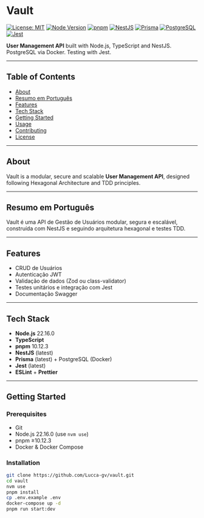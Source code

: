 # Vault

[![License: MIT](https://img.shields.io/badge/License-MIT-yellow.svg)]()
[![Node Version](https://img.shields.io/badge/node-22.16.0-brightgreen)]()
[![pnpm](https://img.shields.io/badge/pnpm-10.12.3-blue)]()
[![NestJS](https://img.shields.io/badge/NestJS-latest-red)]()
[![Prisma](https://img.shields.io/badge/Prisma-latest-lightgrey)]()
[![PostgreSQL](https://img.shields.io/badge/PostgreSQL-Docker-blue)]()
[![Jest](https://img.shields.io/badge/Jest-latest-purple)]()

**User Management API** built with Node.js, TypeScript and NestJS.  
PostgreSQL via Docker. Testing with Jest.

---

## Table of Contents

- [About](#about)  
- [Resumo em Português](#resumo-em-português)  
- [Features](#features)  
- [Tech Stack](#tech-stack)  
- [Getting Started](#getting-started)  
- [Usage](#usage)  
- [Contributing](#contributing)  
- [License](#license)  

---

## About

Vault is a modular, secure and scalable **User Management API**, designed following Hexagonal Architecture and TDD principles.

---

## Resumo em Português

Vault é uma API de Gestão de Usuários modular, segura e escalável, construída com NestJS e seguindo arquitetura hexagonal e testes TDD.

---

## Features

- CRUD de Usuários  
- Autenticação JWT  
- Validação de dados (Zod ou class-validator)  
- Testes unitários e integração com Jest  
- Documentação Swagger  

---

## Tech Stack

- **Node.js** 22.16.0  
- **TypeScript**  
- **pnpm** 10.12.3  
- **NestJS** (latest)  
- **Prisma** (latest) + PostgreSQL (Docker)  
- **Jest** (latest)  
- **ESLint** + **Prettier**  

---

## Getting Started

### Prerequisites

- Git  
- Node.js 22.16.0 (use `nvm use`)  
- pnpm ≥10.12.3  
- Docker & Docker Compose  

### Installation

```bash
git clone https://github.com/Lucca-gv/vault.git
cd vault
nvm use
pnpm install
cp .env.example .env
docker-compose up -d
pnpm run start:dev